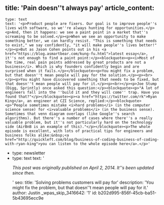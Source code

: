 title: 'Pain doesn''t always pay'
article_content:
  -
    type: text
    text: '<p>Product people are fixers. Our goal is to improve people''s lives with software, so we''re always hunting for opportunities.</p><p>And, then it happens: we see a paint point in a market that''s screaming to be solved.</p><p>When we see an opportunity to make something better, we can hardly resist. "This is something that needs to exist," we say confidently, "it will make people''s lives better!"</p><p>But as Jason Cohen points out in his <a href="https://blog.asmartbear.com/kung-fu.html">latest essay</a>, it''s not enough to find a paint point:</p><blockquote><p><i>Most of the time, real pain points addressed by great products are not a business</i>. Which is why founders confidently begin and are surprised when it fails.</p></blockquote><p>You might fix a problem, but that doesn''t mean people will pay for the solution.</p><p><br></p><p>You might have discovered something that needs to be fixed, but that doesn''t mean people will pay for it.</p><p><br></p><p>Joe Stump (Digg, Sprintly) once asked this question:</p><blockquote><p>"A lot of engineers fall into the ''build it and they will come'' trap. Have you found that?"</p></blockquote><p><a href="https://twitter.com/rk">Ryan King</a>, an engineer at CZI Science, replied:</p><blockquote><p>"People sometimes mistake <i>hard problems</i> (in the computer science sense) for <i>valuable problems</i> (in the business sense). Sometimes that venn diagram overlaps (like Google''s search algorithms). But there''s a number of cases where there''s a really valuable problem, but it''s not particularly hard on the technology side (AirBnB is an example of this)."</p></blockquote><p>The whole episode is excellent, with lots of practical tips for engineers and business folks alike:&nbsp;<a href="http://quickleft.com/blog/business-of-coding-business-of-coding-with-ryan-king">you can listen to the whole episode here</a>.</p>'
  -
    type: newsletter
  -
    type: text
    text: '<p><i>This post was originally published on April 2, 2014. It''s been updated since then.</i></p>'
seo:
  title: 'Solving problems customers will pay for'
  description: 'You might fix the problem, but that doesn''t mean people will pay for it.'
author: Justin
_wpas_skip_3416642: '1'
id: b202d995-856f-45cb-ba51-5b43695ecc9e
